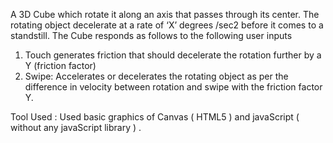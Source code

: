 A 3D Cube which rotate it along an axis that passes through its center.
The rotating object decelerate at a rate of ‘X’ degrees /sec2 before it comes to a standstill.
The Cube responds as follows to the following user inputs
  
   1. Touch generates friction that should decelerate the rotation further by a Y (friction factor)
   2. Swipe: Accelerates or decelerates the rotating object as per the difference in velocity between
      rotation and swipe with the friction factor Y.

Tool Used :
   Used basic graphics of Canvas ( HTML5 ) and javaScript ( without any javaScript library ) .
